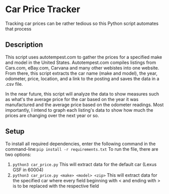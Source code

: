 # Car Price Tracker
Tracking car prices can be rather tedious so this Python script automates that process

## Description
This script uses autotempest.com to gather the prices for a specified make and model in the United States. Autotempest.com compiles listings from Cars.com, eBay.com, Carvana and many other webistes into one website. From there, this script extracts the car name (make and model), the year, odometer, price, location, and a link to the posting and saves the data in a .csv file.

In the near future, this script will analyze the data to show measures such as what's the average price for the car based on the year it was manufactured and the average price based on the odometer readings. Most importantly, I intend to graph each listing's data to show how much the prices are changing over the next year or so. 

## Setup
To install all required dependencies, enter the following command in the command-line:```pip install -r requirements.txt```
To run the file, there are two options:
1. ```python3 car_price.py```
  This will extract data for the default car (Lexus GSF in 60004)
1. ```python3 car_price.py <make> <model> <zip>```
  This will extract data for the specified car where every field beginning with < and ending with > is to be replaced with the respective field
